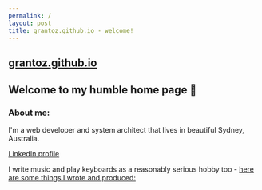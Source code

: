 ```yaml
---
permalink: /
layout: post
title: grantoz.github.io - welcome!
---
```

## [grantoz.github.io](https://grantoz.github.io)

## Welcome to my humble home page 🙂

### About me:

I'm a web developer and system architect that lives in beautiful Sydney, Australia.

[LinkedIn profile](https://www.linkedin.com/in/grant-ozolins-749bb313/)

I write music and play keyboards as a reasonably serious hobby too - [here are some things I wrote and produced:](https://soundcloud.com/grantoz)

